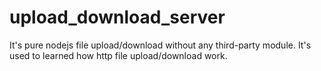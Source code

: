 # upload_download_server

It's pure nodejs file upload/download without any third-party module.
It's used to learned how http file upload/download work.
